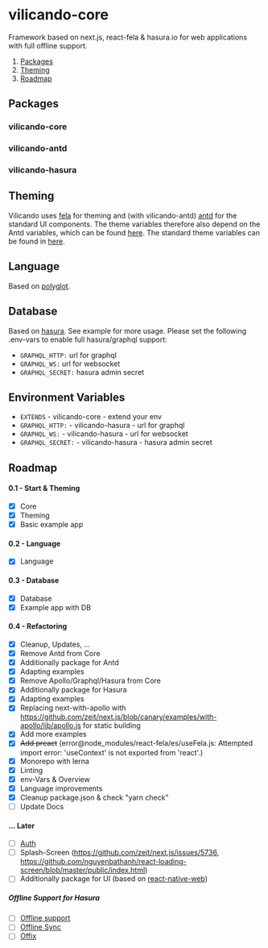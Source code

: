 # vilicando-core

Framework based on next.js, react-fela & hasura.io for web applications with full offline support.

1. [Packages](#packages)
2. [Theming](#theming)
3. [Roadmap](#roadmap)

## Packages

### vilicando-core

### vilicando-antd

### vilicando-hasura

## Theming

Vilicando uses [fela](http://fela.js.org) for theming and (with vilicando-antd) [antd](https://ant.design/) for the standard UI components. The theme variables therefore also depend on the Antd variables, which can be found [here](https://github.com/machiaveli88/vilicando-core/blob/master/antd/src/theme.json). The standard theme variables can be found in [here](https://github.com/machiaveli88/vilicando-core/blob/master/core/src/theme/theme.json).

## Language

Based on [polyglot](https://github.com/airbnb/polyglot.js#options-overview).

## Database

Based on [hasura](https://hasura.io).
See example for more usage.
Please set the following .env-vars to enable full hasura/graphql support:

- `GRAPHQL_HTTP:` url for graphql
- `GRAPHQL_WS:` url for websocket
- `GRAPHQL_SECRET:` hasura admin secret

## Environment Variables

- `EXTENDS` - vilicando-core - extend your env
- `GRAPHQL_HTTP:` - vilicando-hasura - url for graphql
- `GRAPHQL_WS:` - vilicando-hasura - url for websocket
- `GRAPHQL_SECRET:` - vilicando-hasura - hasura admin secret

## Roadmap

#### 0.1 - Start & Theming

- [x] Core
- [x] Theming
- [x] Basic example app

#### 0.2 - Language

- [x] Language

#### 0.3 - Database

- [x] Database
- [x] Example app with DB

#### 0.4 - Refactoring

- [x] Cleanup, Updates, ...
- [x] Remove Antd from Core
- [x] Additionally package for Antd
- [x] Adapting examples
- [x] Remove Apollo/Graphql/Hasura from Core
- [x] Additionally package for Hasura
- [x] Adapting examples
- [x] Replacing next-with-apollo with https://github.com/zeit/next.js/blob/canary/examples/with-apollo/lib/apollo.js for static building
- [x] Add more examples
- [x] ~~Add preact~~ (error@node_modules/react-fela/es/useFela.js: Attempted import error: 'useContext' is not exported from 'react'.)
- [x] Monorepo with lerna
- [x] Linting
- [x] env-Vars & Overview
- [x] Language improvements
- [x] Cleanup package.json & check "yarn check"
- [ ] Update Docs

#### ... Later

- [ ] [Auth](https://blog.hasura.io/add-authentication-and-authorization-to-next-js-8-serverless-apps-using-jwt-and-graphql/)
- [ ] Splash-Screen (https://github.com/zeit/next.js/issues/5736, https://github.com/nguyenbathanh/react-loading-screen/blob/master/public/index.html)
- [ ] Additionally package for UI (based on [react-native-web](https://github.com/zeit/next.js/blob/canary/examples/with-react-native-web/pages/index.js))

##### Offline Support for Hasura

- [ ] [Offline support](https://medium.com/twostoryrobot/a-recipe-for-offline-support-in-react-apollo-571ad7e6f7f4)
- [ ] [Offline Sync](https://blog.hasura.io/building-an-offline-first-web-app-with-rxdb-hasura/)
- [ ] [Offix](https://offix.dev/docs/react)
